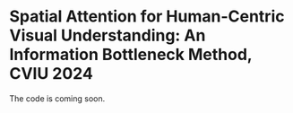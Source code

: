 # Spatial Attention for Human-Centric Visual Understanding: An Information Bottleneck Method, CVIU 2024

The code is coming soon.
